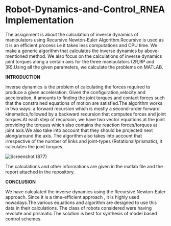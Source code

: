 # Robot-Dynamics-and-Control_RNEA Implementation
The assignment is about the calculation of inverse dynamics of manipulators
using Recursive Newton-Euler Algorithm.Recursive is used as it is an efficient
process i.e it takes less computations and CPU time. We make a generic
algorithm that calculates the inverse dynamics by above-mentioned method.
We also focus on the calculations of inverse dynamics joint torques along a
certain axis for the three manipulators (2R,RP and 3R).Using all the given
parameters, we calculate the problems on MATLAB.

__INTRODUCTION__

Inverse dynamics is the problem of calculating the forces required to produce a given acceleration.
Given the configuration,velocity and acceleration, it amounts to finding the joint torques and
contact forces such that the constrained equations of motion are satisfied.The algorithm works in
two ways: a forward recursion which is mostly a second-order forward kinematics,followed by a
backward recursion that computes forces and joint torques.At each step of recursion, we have two
vector equations at the joint providing the torques which also contains the reaction forces/torques
at joint axis.We also take into account that they should be projected next along/around the axis.
The algorithm also takes into account that irrespective of the number of links and joint-types
(Rotational/prismatic), it calculates the joint torques.

![Screenshot (877)](https://user-images.githubusercontent.com/93926797/189097300-01131fed-985f-45b0-9c4f-0a134d10fdbf.png)

The calculations and other informations are given in the matlab file and the report attached in the repository.


__CONCLUSION__

We have calculated the inverse dynamics using the Recursive Newton-Euler approach. Since it
is a time-efficient approach , it is highly used nowadays.The various equations and algorithm are
designed to use this data in their calculations. The class of robots considered were having
revolute and prismatic.The solution is best for synthesis of model based control schemes.
